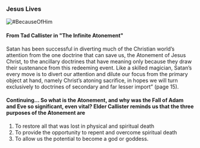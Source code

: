 ### Jesus Lives
![#BecauseOfHim](https://youtu.be/8KCUs7oJxjc)

#### From Tad Callister in "The Infinite Atonement"

<p>
Satan has been successful in diverting much of the Christian world’s attention from the one doctrine that can save us, the Atonement of Jesus Christ, to the ancillary doctrines that have meaning only because they draw their sustenance from this redeeming event. Like a skilled magician, Satan’s every move is to divert our attention and dilute our focus from the primary object at hand, namely Christ’s atoning sacrifice, in hopes we will turn exclusively to doctrines of secondary and far lesser import” (page 15).
</p>

#### Continuing... So what is the Atonement, and why was the Fall of Adam and Eve so significant, even vital? Elder Callister reminds us that the three purposes of the Atonement are 
1. To restore all that was lost in physical and spiritual death
2. To provide the opportunity to repent and overcome spiritual death
3. To allow us the potential to become a god or goddess.
